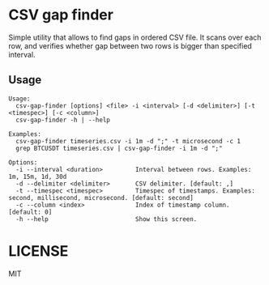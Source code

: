 # CSV gap finder

Simple utility that allows to find gaps in ordered CSV file. It scans over each row, and verifies whether gap between two rows is bigger than specified interval.

## Usage

```
Usage:
  csv-gap-finder [options] <file> -i <interval> [-d <delimiter>] [-t <timespec>] [-c <column>]
  csv-gap-finder -h | --help

Examples:
  csv-gap-finder timeseries.csv -i 1m -d ";" -t microsecond -c 1
  grep BTCUSDT timeseries.csv | csv-gap-finder -i 1m -d ";"

Options:
  -i --interval <duration>         Interval between rows. Examples: 1m, 15m, 1d, 30d
  -d --delimiter <delimiter>       CSV delimiter. [default: ,]
  -t --timespec <timespec>         Timespec of timestamps. Examples: second, millisecond, microsecond. [default: second]
  -c --column <index>              Index of timestamp column. [default: 0]
  -h --help                        Show this screen.
```

# LICENSE
MIT
